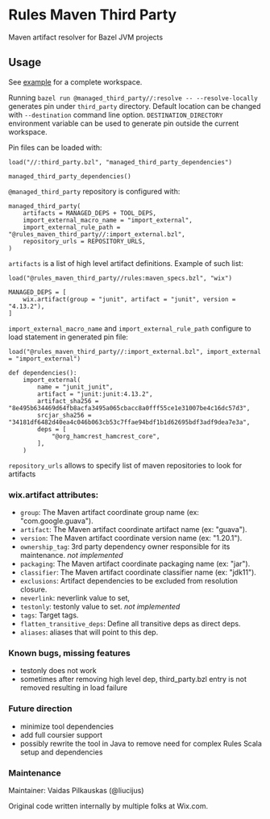 # Rules Maven Third Party

Maven artifact resolver for Bazel JVM projects

## Usage 
See [example](examples/) for a complete workspace.

Running `bazel run @managed_third_party//:resolve -- --resolve-locally` generates pin 
under `third_party` directory. Default location can be changed with `--destination` command line option.
`DESTINATION_DIRECTORY` environment variable can be used to generate pin outside the current workspace.

Pin files can be loaded with:
```starlark
load("//:third_party.bzl", "managed_third_party_dependencies")

managed_third_party_dependencies()
```

`@managed_third_party` repository is configured with:
```starlark
managed_third_party(
    artifacts = MANAGED_DEPS + TOOL_DEPS,
    import_external_macro_name = "import_external",
    import_external_rule_path = "@rules_maven_third_party//:import_external.bzl",
    repository_urls = REPOSITORY_URLS,
)
```

`artifacts` is a list of high level artifact definitions. Example of such list:
```starlark
load("@rules_maven_third_party//rules:maven_specs.bzl", "wix")

MANAGED_DEPS = [
    wix.artifact(group = "junit", artifact = "junit", version = "4.13.2"),
]
```
`import_external_macro_name` and `import_external_rule_path` configure to load statement in generated pin file: 
```starlark
load("@rules_maven_third_party//:import_external.bzl", import_external = "import_external")

def dependencies():
    import_external(
        name = "junit_junit",
        artifact = "junit:junit:4.13.2",
        artifact_sha256 = "8e495b634469d64fb8acfa3495a065cbacc8a0fff55ce1e31007be4c16dc57d3",
        srcjar_sha256 = "34181df6482d40ea4c046b063cb53c7ffae94bdf1b1d62695bdf3adf9dea7e3a",
        deps = [
            "@org_hamcrest_hamcrest_core",
        ],
    )
```
`repository_urls` allows to specify list of maven repositories to look for artifacts

### wix.artifact attributes:
* `group`: The Maven artifact coordinate group name (ex: "com.google.guava").
* `artifact`: The Maven artifact coordinate artifact name (ex: "guava").
* `version`: The Maven artifact coordinate version name (ex: "1.20.1").
* `ownership_tag`: 3rd party dependency owner responsible for its maintenance. *not implemented*
* `packaging`: The Maven artifact coordinate packaging name (ex: "jar").
* `classifier`: The Maven artifact coordinate classifier name (ex: "jdk11").
* `exclusions`: Artifact dependencies to be excluded from resolution closure.
* `neverlink`: neverlink value to set,
* `testonly`: testonly value to set. *not implemented*
* `tags`: Target tags.
* `flatten_transitive_deps`: Define all transitive deps as direct deps.
* `aliases`: aliases that will point to this dep.

### Known bugs, missing features
* testonly does not work
* sometimes after removing high level dep, third_party.bzl entry is not removed resulting in load failure

### Future direction
* minimize tool dependencies
* add full coursier support
* possibly rewrite the tool in Java to remove need for complex Rules Scala setup and dependencies

### Maintenance
Maintainer: Vaidas Pilkauskas (@liucijus)

Original code written internally by multiple folks at Wix.com.
